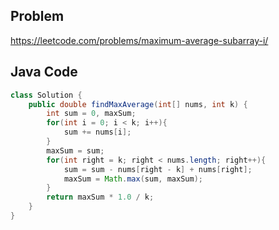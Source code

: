 ## Problem
https://leetcode.com/problems/maximum-average-subarray-i/
## Java Code

```java
class Solution {
    public double findMaxAverage(int[] nums, int k) {
        int sum = 0, maxSum;
        for(int i = 0; i < k; i++){
            sum += nums[i];
        }
        maxSum = sum;
        for(int right = k; right < nums.length; right++){
            sum = sum - nums[right - k] + nums[right];
            maxSum = Math.max(sum, maxSum);
        }
        return maxSum * 1.0 / k;
    }
}
```